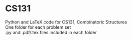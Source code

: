 ﻿# CS131  
Python and LaTeX code for CS131, Combinatoric Structures  
One folder for each problem set  
.py and .pdf/.tex files included in each folder  
